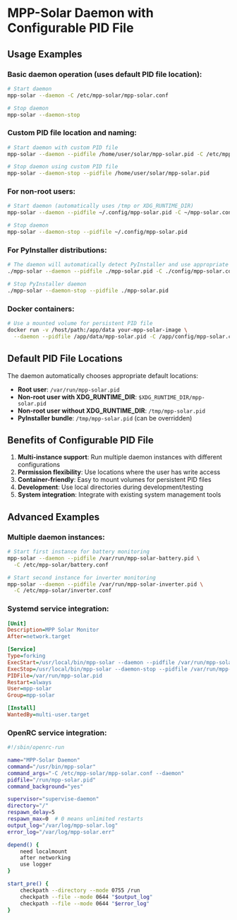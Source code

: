 # MPP-Solar Daemon with Configurable PID File

## Usage Examples

### Basic daemon operation (uses default PID file location):
```bash
# Start daemon
mpp-solar --daemon -C /etc/mpp-solar/mpp-solar.conf

# Stop daemon
mpp-solar --daemon-stop
```

### Custom PID file location and naming:
```bash
# Start daemon with custom PID file
mpp-solar --daemon --pidfile /home/user/solar/mpp-solar.pid -C /etc/mpp-solar/mpp-solar.conf

# Stop daemon using custom PID file
mpp-solar --daemon-stop --pidfile /home/user/solar/mpp-solar.pid
```

### For non-root users:
```bash
# Start daemon (automatically uses /tmp or XDG_RUNTIME_DIR)
mpp-solar --daemon --pidfile ~/.config/mpp-solar.pid -C ~/mpp-solar.conf

# Stop daemon
mpp-solar --daemon-stop --pidfile ~/.config/mpp-solar.pid
```

### For PyInstaller distributions:
```bash
# The daemon will automatically detect PyInstaller and use appropriate defaults
./mpp-solar --daemon --pidfile ./mpp-solar.pid -C ./config/mpp-solar.conf

# Stop PyInstaller daemon
./mpp-solar --daemon-stop --pidfile ./mpp-solar.pid
```

### Docker containers:
```bash
# Use a mounted volume for persistent PID file
docker run -v /host/path:/app/data your-mpp-solar-image \
  --daemon --pidfile /app/data/mpp-solar.pid -C /app/config/mpp-solar.conf
```

## Default PID File Locations

The daemon automatically chooses appropriate default locations:

- **Root user**: `/var/run/mpp-solar.pid`
- **Non-root user with XDG_RUNTIME_DIR**: `$XDG_RUNTIME_DIR/mpp-solar.pid`
- **Non-root user without XDG_RUNTIME_DIR**: `/tmp/mpp-solar.pid`
- **PyInstaller bundle**: `/tmp/mpp-solar.pid` (can be overridden)

## Benefits of Configurable PID File

1. **Multi-instance support**: Run multiple daemon instances with different configurations
2. **Permission flexibility**: Use locations where the user has write access
3. **Container-friendly**: Easy to mount volumes for persistent PID files
4. **Development**: Use local directories during development/testing
5. **System integration**: Integrate with existing system management tools

## Advanced Examples

### Multiple daemon instances:
```bash
# Start first instance for battery monitoring
mpp-solar --daemon --pidfile /var/run/mpp-solar-battery.pid \
  -C /etc/mpp-solar/battery.conf

# Start second instance for inverter monitoring  
mpp-solar --daemon --pidfile /var/run/mpp-solar-inverter.pid \
  -C /etc/mpp-solar/inverter.conf
```

### Systemd service integration:
```ini
[Unit]
Description=MPP Solar Monitor
After=network.target

[Service]
Type=forking
ExecStart=/usr/local/bin/mpp-solar --daemon --pidfile /var/run/mpp-solar.pid -C /etc/mpp-solar/mpp-solar.conf
ExecStop=/usr/local/bin/mpp-solar --daemon-stop --pidfile /var/run/mpp-solar.pid
PIDFile=/var/run/mpp-solar.pid
Restart=always
User=mpp-solar
Group=mpp-solar

[Install]
WantedBy=multi-user.target
```

### OpenRC service integration:
```bash
#!/sbin/openrc-run

name="MPP-Solar Daemon"
command="/usr/bin/mpp-solar"
command_args="-C /etc/mpp-solar/mpp-solar.conf --daemon"
pidfile="/run/mpp-solar.pid"
command_background="yes"

supervisor="supervise-daemon"
directory="/"
respawn_delay=5
respawn_max=0  # 0 means unlimited restarts
output_log="/var/log/mpp-solar.log"
error_log="/var/log/mpp-solar.err"

depend() {
    need localmount
    after networking
    use logger
}

start_pre() {
    checkpath --directory --mode 0755 /run
    checkpath --file --mode 0644 "$output_log"
    checkpath --file --mode 0644 "$error_log"
}
```